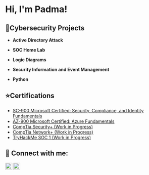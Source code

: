 <h1>Hi, I'm Padma!</h1>

<h2>👾Cybersecurity Projects</h2>

- <b>Active Directory Attack</b>

- <b>SOC Home Lab</b>
  
- <b>Logic Diagrams</b>
 
- <b>Security Information and Event Management</b>
  
- <b>Python</b>
 

<h2>⭐️Certifications</h2>

- [SC-900 Microsoft Certified: Security, Compliance, and Identity Fundamentals](https://github.com/bhalu26/PadmaK/blob/4a531a26441005e5c70042f8c605cc6c24aac2ac/SC_900.png )
- [AZ-900 Microsoft Certified: Azure Fundamentals](https://github.com/bhalu26/PadmaK/blob/4a531a26441005e5c70042f8c605cc6c24aac2ac/AZ_900.png)
- [CompTia Security+ (Work in Progress)]()
- [CompTia Network+ (Work in Progress)]()
- [TryHackMe SOC 1 (Work in Progress)]()

<h2> 🤳 Connect with me:</h2>


[<img align="left" alt="padma26 | LinkedIn" width="22px" src="https://cdn.jsdelivr.net/npm/simple-icons@v3/icons/linkedin.svg" />][linkedin]
[<img align="left" alt="bhalu_cam | Instagram" width="22px" src="https://cdn.jsdelivr.net/npm/simple-icons@v3/icons/instagram.svg" />][instagram]


[instagram]: https://www.instagram.com/bhalu_cam/
[linkedin]: https://www.linkedin.com/in/padma26/

